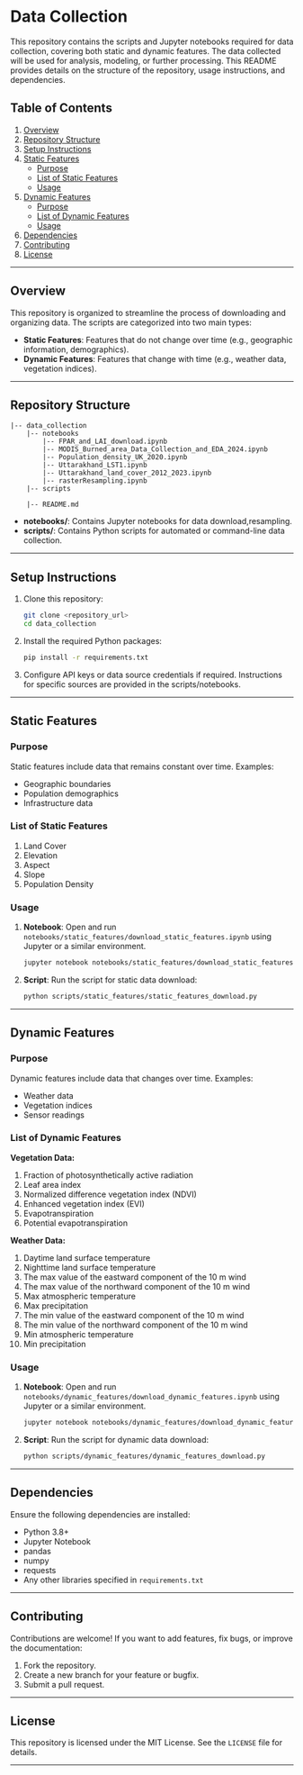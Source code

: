 # Data Collection

This repository contains the scripts and Jupyter notebooks required for data collection, covering both static and dynamic features. The data collected will be used for analysis, modeling, or further processing. This README provides details on the structure of the repository, usage instructions, and dependencies.

## Table of Contents

1. [Overview](#overview)
2. [Repository Structure](#repository-structure)
3. [Setup Instructions](#setup-instructions)
4. [Static Features](#static-features)
    - [Purpose](#purpose)
    - [List of Static Features](#list-of-static-features)
    - [Usage](#usage)
5. [Dynamic Features](#dynamic-features)
    - [Purpose](#purpose)
    - [List of Dynamic Features](#list-of-dynamic-features)
    - [Usage](#usage)
6. [Dependencies](#dependencies)
7. [Contributing](#contributing)
8. [License](#license)

---

## Overview

This repository is organized to streamline the process of downloading and organizing data. The scripts are categorized into two main types:

- **Static Features**: Features that do not change over time (e.g., geographic information, demographics).
- **Dynamic Features**: Features that change with time (e.g., weather data, vegetation indices).

---

## Repository Structure

```
|-- data_collection
    |-- notebooks
        |-- FPAR_and_LAI_download.ipynb
        |-- MODIS_Burned_area_Data_Collection_and_EDA_2024.ipynb
        |-- Population_density_UK_2020.ipynb
        |-- Uttarakhand_LST1.ipynb
        |-- Uttarakhand_land_cover_2012_2023.ipynb
        |-- rasterResampling.ipynb
    |-- scripts

    |-- README.md
```

- **notebooks/**: Contains Jupyter notebooks for data download,resampling.
- **scripts/**: Contains Python scripts for automated or command-line data collection.
---

## Setup Instructions

1. Clone this repository:
   ```bash
   git clone <repository_url>
   cd data_collection
   ```

2. Install the required Python packages:
   ```bash
   pip install -r requirements.txt
   ```

3. Configure API keys or data source credentials if required. Instructions for specific sources are provided in the scripts/notebooks.

---

## Static Features

### Purpose

Static features include data that remains constant over time. Examples:
- Geographic boundaries
- Population demographics
- Infrastructure data

### List of Static Features

1. Land Cover
2. Elevation
3. Aspect
4. Slope
5. Population Density

### Usage

1. **Notebook**:
   Open and run `notebooks/static_features/download_static_features.ipynb` using Jupyter or a similar environment.

   ```bash
   jupyter notebook notebooks/static_features/download_static_features.ipynb
   ```

2. **Script**:
   Run the script for static data download:
   ```bash
   python scripts/static_features/static_features_download.py
   ```

---

## Dynamic Features

### Purpose

Dynamic features include data that changes over time. Examples:
- Weather data
- Vegetation indices
- Sensor readings

### List of Dynamic Features

**Vegetation Data:**
1. Fraction of photosynthetically active radiation
2. Leaf area index
3. Normalized difference vegetation index (NDVI)
4. Enhanced vegetation index (EVI)
5. Evapotranspiration
6. Potential evapotranspiration

**Weather Data:**
1. Daytime land surface temperature
2. Nighttime land surface temperature
3. The max value of the eastward component of the 10 m wind
4. The max value of the northward component of the 10 m wind
5. Max atmospheric temperature
6. Max precipitation
7. The min value of the eastward component of the 10 m wind
8. The min value of the northward component of the 10 m wind
9. Min atmospheric temperature
10. Min precipitation

### Usage

1. **Notebook**:
   Open and run `notebooks/dynamic_features/download_dynamic_features.ipynb` using Jupyter or a similar environment.

   ```bash
   jupyter notebook notebooks/dynamic_features/download_dynamic_features.ipynb
   ```

2. **Script**:
   Run the script for dynamic data download:
   ```bash
   python scripts/dynamic_features/dynamic_features_download.py
   ```

---

## Dependencies

Ensure the following dependencies are installed:

- Python 3.8+
- Jupyter Notebook
- pandas
- numpy
- requests
- Any other libraries specified in `requirements.txt`

---

## Contributing

Contributions are welcome! If you want to add features, fix bugs, or improve the documentation:

1. Fork the repository.
2. Create a new branch for your feature or bugfix.
3. Submit a pull request.

---

## License

This repository is licensed under the MIT License. See the `LICENSE` file for details.

---


